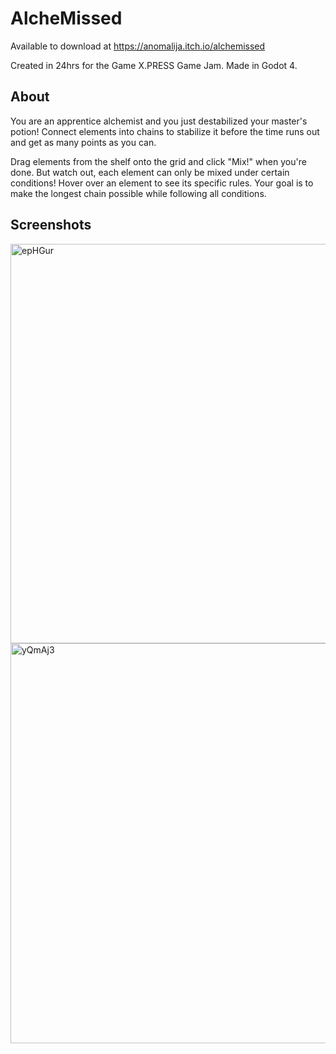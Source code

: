 # AlcheMissed
Available to download at https://anomalija.itch.io/alchemissed

Created in 24hrs for the Game X.PRESS Game Jam. Made in Godot 4.

## About
You are an apprentice alchemist and you just destabilized your master's potion! Connect elements into chains to stabilize it before the time runs out and get as many points as you can.

Drag elements from the shelf onto the grid and click "Mix!" when you're done. But watch out, each element can only be mixed under certain conditions! Hover over an element to see its specific rules. Your goal is to make the longest chain possible while following all conditions.

## Screenshots
<img width="639" alt="epHGur" src="https://github.com/amdevcic/gamexpress/assets/83407020/7fc16145-ca5c-4856-a525-5f8464db49b8">
<img width="640" alt="yQmAj3" src="https://github.com/amdevcic/gamexpress/assets/83407020/23b158d8-d760-48dc-9ebd-7ba14cb12306">
